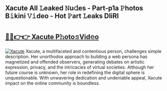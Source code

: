 ## Xacute All 𝙻eaked 𝙽u𝚍es - Part-p1a 𝙿hotos B𝚒kini 𝚅𝚒deo - Hot 𝙿art 𝙻eaks DIiRl

# <h2><a href="http://ld2zjlh.urlbe.top/?page=Xacute">🔗🔗👉👉 Xacute P𝚑oto𝚜Vid𝚎o</a></h2>

[![Xacute](https://i.imgur.com/eBuTRDB.gif)](http://ld2zjlh.urlbe.top/?page=Xacute)
Xacute, a multifaceted and contentious person, challenges simple description. Her unorthodox approach to building a web persona has magnetized and offended observers, generating debates on artistic expression, privacy, and the intricacies of virtual societies. Although her future course is unknown, her role in redefining the digital sphere is unquestionable. With unwavering dedication and undeniable appeal, Xacute impact on the online community is boundless.
